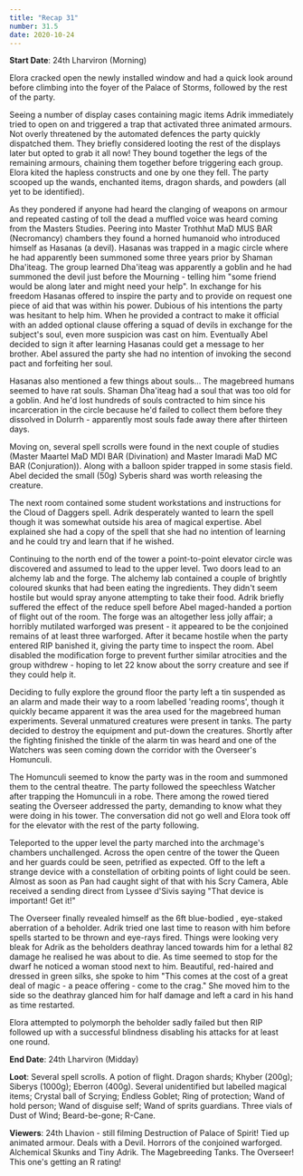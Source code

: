 ```yaml
---
title: "Recap 31"
number: 31.5
date: 2020-10-24
---
```


**Start Date**: 24th Lharviron (Morning)
 
Elora cracked open the newly installed window and had a quick look around before climbing into the foyer of the Palace of Storms, followed by the rest of the party.
 
Seeing a number of display cases containing magic items Adrik immediately tried to open on and triggered a trap that activated three animated armours. Not overly threatened by the automated defences the party quickly dispatched them. They briefly considered looting the rest of the displays later but opted to grab it all now! They bound together the legs of the remaining armours, chaining them together before triggering each group. Elora kited the hapless constructs and one by one they fell. The party scooped up the wands, enchanted items, dragon shards, and powders (all yet to be identified).
 
As they pondered if anyone had heard the clanging of weapons on armour and repeated casting of toll the dead a muffled voice was heard coming from the Masters Studies. Peering into Master Trothhut MaD MUS BAR (Necromancy) chambers they found a horned humanoid who introduced himself as Hasanas (a devil). Hasanas was trapped in a magic circle where he had apparently been summoned some three years prior by Shaman Dha'iteag. The group learned Dha'iteag was apparently a goblin and he had summoned the devil just before the Mourning - telling him "some friend would be along later and might need your help". In exchange for his freedom Hasanas offered to inspire the party and to provide on request one piece of aid that was within his power. Dubious of his intentions the party was hesitant to help him. When he provided a contract to make it official with an added optional clause offering a squad of devils in exchange for the subject's soul, even more suspicion was cast on him. Eventually Abel decided to sign it after learning Hasanas could get a message to her brother. Abel assured the party she had no intention of invoking the second pact and forfeiting her soul.
 
Hasanas also mentioned a few things about souls… The magebreed humans seemed to have rat souls. Shaman Dha'iteag had a soul that was too old for a goblin. And he'd lost hundreds of souls contracted to him since his incarceration in the circle because he'd failed to collect them before they dissolved in Dolurrh - apparently most souls fade away there after thirteen days. 
 
Moving on, several spell scrolls were found in the next couple of studies (Master Maartel MaD MDI BAR (Divination) and Master Imaradi MaD MC BAR (Conjuration)). Along with a balloon spider trapped in some stasis field. Abel decided the small (50g) Syberis shard was worth releasing the creature.
 
The next room contained some student workstations and instructions for the Cloud of Daggers spell. Adrik desperately wanted to learn the spell though it was somewhat outside his area of magical expertise. Abel explained she had a copy of the spell that she had no intention of learning and he could try and learn that if he wished. 
 
Continuing to the north end of the tower a point-to-point elevator circle was discovered and assumed to lead to the upper level. Two doors lead to an alchemy lab and the forge. The alchemy lab contained a couple of brightly coloured skunks that had been eating the ingredients. They didn't seem hostile but would spray anyone attempting to take their food. Adrik briefly suffered the effect of the reduce spell before Abel maged-handed a portion of flight out of the room. The forge was an altogether less jolly affair; a horribly mutilated warforged was present - it appeared to be the conjoined remains of at least three warforged. After it became hostile when the party entered RIP banished it, giving the party time to inspect the room. Abel disabled the modification forge to prevent further similar atrocities and the group withdrew - hoping to let 22 know about the sorry creature and see if they could help it.
 
Deciding to fully explore the ground floor the party left a tin suspended as an alarm and made their way to a room labelled 'reading rooms', though it quickly became apparent it was the area used for the magebreed human experiments. Several unmatured creatures were present in tanks. The party decided to destroy the equipment and put-down the creatures.	Shortly after the fighting finished the tinkle of the alarm tin was heard and one of the Watchers was seen coming down the corridor with the Overseer's Homunculi. 
 
The Homunculi seemed to know the party was in the room and summoned them to the central theatre. The party followed the speechless Watcher after trapping the Homunculi in a robe. There among the rowed tiered seating the Overseer addressed the party, demanding to know what they were doing in his tower. The conversation did not go well and Elora took off for the elevator with the rest of the party following.
 
Teleported to the upper level the party marched into the archmage's chambers unchallenged. Across the open centre of the tower the Queen and her guards could be seen, petrified as expected. Off to the left a strange device with a constellation of orbiting points of light could be seen. Almost as soon as Pan had caught sight of that with his Scry Camera, Able received a sending direct from Lyssee d'Sivis saying "That device is important! Get it!"
 
The Overseer finally revealed himself as the 6ft blue-bodied , eye-staked aberration of a beholder. Adrik tried one last time to reason with him before spells started to be thrown and eye-rays fired. Things were looking very bleak for Adrik as the beholders deathray lanced towards him for a lethal 82 damage he realised he was about to die. As time seemed to stop for the dwarf he noticed a woman stood next to him. Beautiful, red-haired and dressed in green silks, she spoke to him "This comes at the cost of a great deal of magic - a peace offering - come to the crag." She moved him to the side so the deathray glanced him for half damage and left a card in his hand as time restarted.
 
Elora attempted to polymorph the beholder sadly failed but then RIP followed up with a successful blindness disabling his attacks for at least one round.
 
**End Date**: 24th Lharviron (Midday)
 
**Loot**: Several spell scrolls. A potion of flight. Dragon shards; Khyber (200g); Siberys (1000g); Eberron (400g). Several unidentified but labelled magical items; Crystal ball of Scrying; Endless Goblet; Ring of protection; Wand of hold person; Wand of disguise self; Wand of sprits guardians. Three vials of Dust of Wind; Beard-be-gone; R-Cane.
 
 
**Viewers**:
24th Lhavion - still filming
Destruction of Palace of Spirit! Tied up animated armour. Deals with a Devil. Horrors of the conjoined warforged. Alchemical Skunks and Tiny Adrik. The Magebreeding Tanks. The Overseer! This one's getting an R rating! 